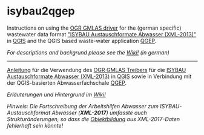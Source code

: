 # isybau2qgep

Instructions on using the [OGR GMLAS driver](http://www.gdal.org/drv_gmlas.html) for the (german specific) wastewater data format ["ISYBAU Austauschformate Abwasser (XML-2013)"](http://www.arbeitshilfen-abwasser.de/html/A7ISYBAU_ATF_XML.html) in [QGIS](https://qgis.org) and the QGIS based waste-water application [QGEP](https://github.com/QGEP/QGEP).

_For descriptions and backgrund please see the [Wiki!](https://github.com/tschuettenberg/isybau2qgep/wiki) (in german)_

***

[Anleitung](https://github.com/tschuettenberg/isybau2qgep/wiki) für die Verwendung des [OGR GMLAS Treibers](http://www.gdal.org/drv_gmlas.html) für die [ISYBAU Austauschformate Abwasser (XML-2013)](http://www.arbeitshilfen-abwasser.de/html/A7ISYBAU_ATF_XML.html) in [QGIS](https://qgis.org) sowie in Verbindung mit der QGIS-basierten Abwasserfachschale [QGEP](https://github.com/QGEP/QGEP).

_Erläuterungen und Hintergrund im [Wiki!](https://github.com/tschuettenberg/isybau2qgep/wiki)_

_Hinweis: Die Fortschreibung der Arbeitshilfen Abwasser zum ISYBAU-Austauschformat Abwasser (**XML-2017**) umfasste auch Strukturänderungen, so dass die [Objektbildung](https://github.com/tschuettenberg/isybau2qgep/wiki/Abwassertechnische-Anlagen) aus XML-2017-Daten fehlerhaft sein könnte!_
